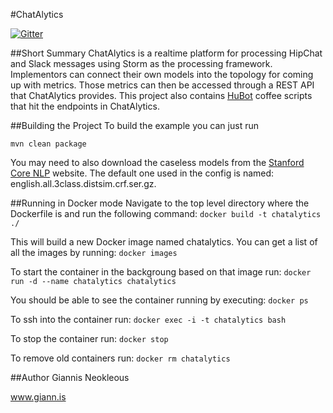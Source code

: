 #ChatAlytics

[![Gitter](https://badges.gitter.im/gneokleo/ChatAlytics.svg)](https://gitter.im/gneokleo/ChatAlytics?utm_source=badge&utm_medium=badge&utm_campaign=pr-badge)

##Short Summary
ChatAlytics is a realtime platform for processing HipChat and Slack messages using Storm as the processing framework. Implementors can connect their own models into the topology for coming up with metrics. Those metrics can then be accessed through a REST API that ChatAlytics provides. This project also contains [HuBot](https://github.com/hipchat/hubot-hipchat) coffee scripts that hit the endpoints in ChatAlytics.

##Building the Project
To build the example you can just run

`mvn clean package`

You may need to also download the caseless models from the [Stanford Core NLP](http://nlp.stanford.edu/software/corenlp.shtml) website. The default one used in the config is named: english.all.3class.distsim.crf.ser.gz.

##Running in Docker mode
Navigate to the top level directory where the Dockerfile is and run the following command:
`docker build -t chatalytics ./`

This will build a new Docker image named chatalytics. You can get a list of all the images by running:
`docker images`

To start the container in the backgroung based on that image run:
`docker run -d --name chatalytics chatalytics`

You should be able to see the container running by executing:
`docker ps`

To ssh into the container run:
`docker exec -i -t chatalytics bash`

To stop the container run:
`docker stop`

To remove old containers run:
`docker rm chatalytics`

##Author
Giannis Neokleous

www.giann.is
